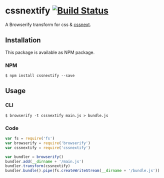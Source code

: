 # cssnextify [![Build Status](https://travis-ci.org/ByteMuse/cssnextify.svg?branch=master)](https://travis-ci.org/ByteMuse/cssnextify)
A Browserify transform for css & [cssnext](http://cssnext.io).

## Installation
This package is available as NPM package.
### NPM
```
$ npm install cssnextify --save
```

## Usage
### CLI
```
$ browserify -t cssnextify main.js > bundle.js
```

### Code
```javascript
var fs = require('fs')
var browserify = require('browserify')
var cssnextify = require('cssnextify')

var bundler = browserify()
bundler.add(__dirname + '/main.js')
bundler.transform(cssnextify)
bundler.bundle().pipe(fs.createWriteStream(__dirname + '/bundle.js'))
```
